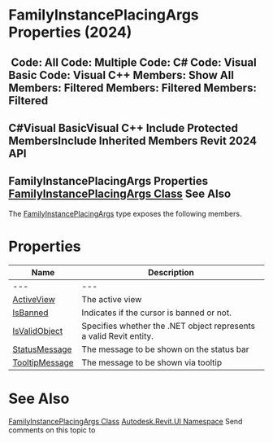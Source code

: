 # FamilyInstancePlacingArgs Properties (2024)

﻿
 Code: All Code: Multiple Code: C# Code: Visual Basic Code: Visual C++  Members: Show All Members: Filtered Members: Filtered Members: Filtered   
---  
C#Visual BasicVisual C++
Include Protected MembersInclude Inherited Members
Revit 2024 API  
---  
FamilyInstancePlacingArgs Properties  
[FamilyInstancePlacingArgs Class](57954e0c-4ecc-6b12-41d1-10840640f50c.md "FamilyInstancePlacingArgs Class") See Also  
---  
The [FamilyInstancePlacingArgs](57954e0c-4ecc-6b12-41d1-10840640f50c.md "FamilyInstancePlacingArgs Class") type exposes the following members.
# Properties
| Name | Description |
| --- | --- |
| --- | --- | --- |
| [ActiveView](088469dc-c080-863e-9d1a-eb49bcafb361.md "ActiveView Property") | The active view |
| [IsBanned](42059443-b6f0-1dcc-e649-2679381ce6cd.md "IsBanned Property") | Indicates if the cursor is banned or not. |
| [IsValidObject](bb260d9b-eff7-8438-7ce5-42997d3ccef7.md "IsValidObject Property") | Specifies whether the .NET object represents a valid Revit entity. |
| [StatusMessage](026c15f6-a8e6-2744-af3e-5a7381424710.md "StatusMessage Property") | The message to be shown on the status bar |
| [TooltipMessage](fe9ae0bd-afde-33f2-0c4c-58215ba723fb.md "TooltipMessage Property") | The message to be shown via tooltip |

# See Also
[FamilyInstancePlacingArgs Class](57954e0c-4ecc-6b12-41d1-10840640f50c.md "FamilyInstancePlacingArgs Class")
[Autodesk.Revit.UI Namespace](e86fd90a-8957-02a6-da7f-ced248966e3e.md "Autodesk.Revit.UI Namespace")
Send comments on this topic to 